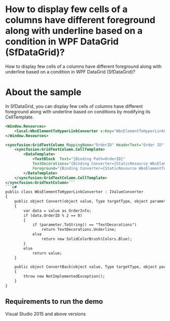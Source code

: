 # How to display few cells of a columns have different foreground along with underline based on a condition in WPF DataGrid (SfDataGrid)?

How to display few cells of a columns have different foreground along with underline based on a condition in WPF DataGrid (SfDataGrid)?
# About the sample

In SfDataGrid, you can display few cells of columns have different foreground along with underline based on conditions by modifying its CellTemplate.

```xml
<Window.Resources>
    <local:WbsElementToHyperLinkConverter x:Key="WbsElementToHyperLinkConverter"/>
</Window.Resources>

<syncfusion:GridTextColumn MappingName="OrderID" HeaderText="Order ID" AllowFiltering="False" MinimumWidth="10" Width="90" >
    <syncfusion:GridTextColumn.CellTemplate>
        <DataTemplate>
            <TextBlock  Text="{Binding Path=OrderID}"  
            TextDecorations="{Binding Converter={StaticResource WbsElementToHyperLinkConverter},ConverterParameter=TextDecorations}"  
            Foreground="{Binding Converter={StaticResource WbsElementToHyperLinkConverter},ConverterParameter=ForeGround}" />
        </DataTemplate>
    </syncfusion:GridTextColumn.CellTemplate>
</syncfusion:GridTextColumn>```
```c#
public class WbsElementToHyperLinkConverter : IValueConverter
{
    public object Convert(object value, Type targetType, object parameter, CultureInfo culture)
    {
        var data = value as OrderInfo;
        if (data.OrderID % 2 == 0)
        {
            if (parameter.ToString() == "TextDecorations")
                return TextDecorations.Underline;
            else
                return new SolidColorBrush(Colors.Blue);
        }
        else
            return value;
    }

    public object ConvertBack(object value, Type targetType, object parameter, CultureInfo culture)
    {
        throw new NotImplementedException();
    }
}
```
## Requirements to run the demo
 Visual Studio 2015 and above versions
